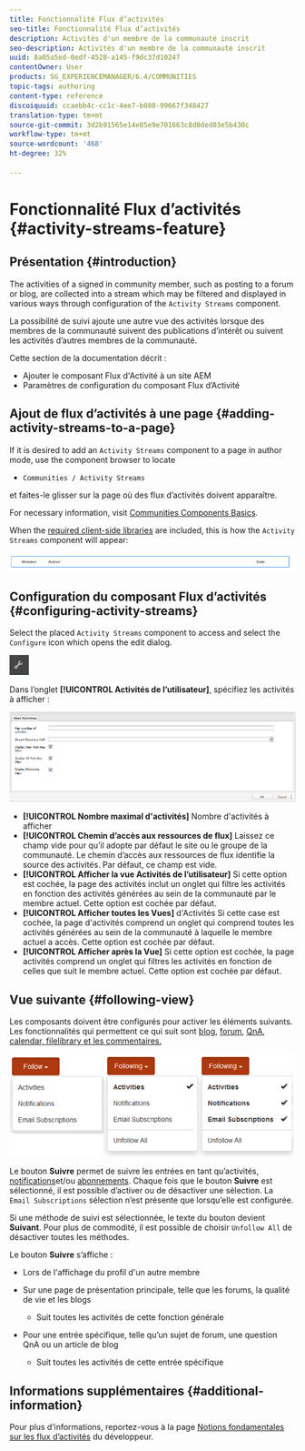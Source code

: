 ```yaml
---
title: Fonctionnalité Flux d’activités
seo-title: Fonctionnalité Flux d’activités
description: Activités d'un membre de la communauté inscrit
seo-description: Activités d'un membre de la communauté inscrit
uuid: 8a05a5ed-0edf-4528-a145-f9dc37d10247
contentOwner: User
products: SG_EXPERIENCEMANAGER/6.4/COMMUNITIES
topic-tags: authoring
content-type: reference
discoiquuid: ccaebb4c-cc1c-4ee7-b080-99667f348427
translation-type: tm+mt
source-git-commit: 3d2b91565e14e85e9e701663c8d0ded03e5b430c
workflow-type: tm+mt
source-wordcount: '468'
ht-degree: 32%

---
```



# Fonctionnalité Flux d’activités {#activity-streams-feature}

## Présentation {#introduction}

The activities of a signed in community member, such as posting to a forum or blog, are collected into a stream which may be filtered and displayed in various ways through configuration of the `Activity Streams` component.

La possibilité de suivi ajoute une autre vue des activités lorsque des membres de la communauté suivent des publications d’intérêt ou suivent les activités d’autres membres de la communauté.

Cette section de la documentation décrit :

* Ajouter le composant Flux d&#39;Activité à un site AEM
* Paramètres de configuration du composant Flux d’Activité

## Ajout de flux d’activités à une page {#adding-activity-streams-to-a-page}

If it is desired to add an `Activity Streams` component to a page in author mode, use the component browser to locate

* `Communities / Activity Streams`

et faites-le glisser sur la page où des flux d’activités doivent apparaître.

For necessary information, visit [Communities Components Basics](basics.md).

When the [required client-side libraries](essentials-activities.md#essentials-for-client-side) are included, this is how the `Activity Streams` component will appear:

![chlimage_1-195](assets/chlimage_1-195.png)

## Configuration du composant Flux d’activités {#configuring-activity-streams}

Select the placed `Activity Streams` component to access and select the `Configure` icon which opens the edit dialog.

![chlimage_1-196](assets/chlimage_1-196.png)

Dans l’onglet **[!UICONTROL Activités de l’utilisateur]**, spécifiez les activités à afficher :

![chlimage_1-197](assets/chlimage_1-197.png)

* **[!UICONTROL Nombre maximal d&#39;activités]** Nombre d&#39;activités à afficher
* **[!UICONTROL Chemin d’accès aux ressources de flux]** Laissez ce champ vide pour qu’il adopte par défaut le site ou le groupe de la communauté. Le chemin d’accès aux ressources de flux identifie la source des activités. Par défaut, ce champ est vide.
* **[!UICONTROL Afficher la vue Activités de l’utilisateur]** Si cette option est cochée, la page des activités inclut un onglet qui filtre les activités en fonction des activités générées au sein de la communauté par le membre actuel. Cette option est cochée par défaut.
* **[!UICONTROL Afficher toutes les Vues]** d&#39;Activités Si cette case est cochée, la page d&#39;activités comprend un onglet qui comprend toutes les activités générées au sein de la communauté à laquelle le membre actuel a accès. Cette option est cochée par défaut.
* **[!UICONTROL Afficher après la Vue]** Si cette option est cochée, la page activités comprend un onglet qui filtres les activités en fonction de celles que suit le membre actuel. Cette option est cochée par défaut.

## Vue suivante {#following-view}

Les composants doivent être configurés pour activer les éléments suivants. Les fonctionnalités qui permettent ce qui suit sont [blog](blog-feature.md), [forum](forum.md), [QnA](working-with-qna.md), [calendar, filelibrary et les commentaires.](calendar.md)[](file-library.md)[](comments.md)

![chlimage_1-198](assets/chlimage_1-198.png)

Le bouton **Suivre** permet de suivre les entrées en tant qu’activités, [notifications](notifications.md)et/ou [abonnements](subscriptions.md). Chaque fois que le bouton **Suivre** est sélectionné, il est possible d’activer ou de désactiver une sélection. La `Email Subscriptions` sélection n’est présente que lorsqu’elle est configurée.

Si une méthode de suivi est sélectionnée, le texte du bouton devient **Suivant**. Pour plus de commodité, il est possible de choisir `Unfollow All` de désactiver toutes les méthodes.

Le bouton **Suivre** s’affiche :

* Lors de l&#39;affichage du profil d&#39;un autre membre
* Sur une page de présentation principale, telle que les forums, la qualité de vie et les blogs
   * Suit toutes les activités de cette fonction générale

* Pour une entrée spécifique, telle qu’un sujet de forum, une question QnA ou un article de blog
   * Suit toutes les activités de cette entrée spécifique

## Informations supplémentaires {#additional-information}

Pour plus d’informations, reportez-vous à la page [Notions fondamentales sur les flux d’activités](essentials-activities.md) du développeur.
